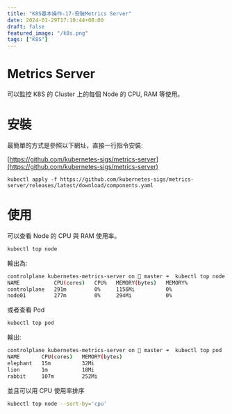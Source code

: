 ```yaml
---
title: "K8S基本操作-17-安裝Metrics Server"
date: 2024-01-29T17:10:44+08:00
draft: false
featured_image: "/k8s.png"
tags: ["K8S"]
---
```


# Metrics Server

可以監控 K8S 的 Cluster 上的每個 Node 的 CPU, RAM 等使用。

# 安裝

最簡單的方式是參照以下網址，直接一行指令安裝:

[https://github.com/kubernetes-sigs/metrics-server](https://github.com/kubernetes-sigs/metrics-server)

```
kubectl apply -f https://github.com/kubernetes-sigs/metrics-server/releases/latest/download/components.yaml
```

# 使用

可以查看 Node 的 CPU 與 RAM 使用率。

```bash
kubectl top node
```

輸出為:

```bash
controlplane kubernetes-metrics-server on  master ➜  kubectl top node
NAME           CPU(cores)   CPU%   MEMORY(bytes)   MEMORY%   
controlplane   291m         0%     1156Mi          0%        
node01         277m         0%     294Mi           0%
```

或者查看 Pod

```bash
kubectl top pod
```

輸出:

```bash
controlplane kubernetes-metrics-server on  master ➜  kubectl top pod
NAME       CPU(cores)   MEMORY(bytes)   
elephant   15m          32Mi            
lion       1m           18Mi            
rabbit     107m         252Mi  
```

並且可以用 CPU 使用率排序

```bash
kubectl top node --sort-by='cpu'
```
